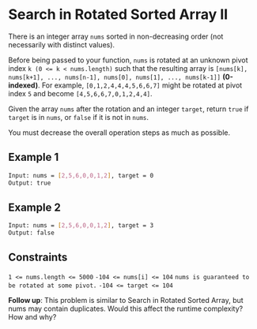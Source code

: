 # Search in Rotated Sorted Array II

There is an integer array `nums` sorted in non-decreasing order (not necessarily with distinct values).

Before being passed to your function, `nums` is rotated at an unknown pivot index `k (0 <= k < nums.length)` such that the resulting array is `[nums[k], nums[k+1], ..., nums[n-1], nums[0], nums[1], ..., nums[k-1]]` **(0-indexed)**. For example, `[0,1,2,4,4,4,5,6,6,7]` might be rotated at pivot index `5` and become `[4,5,6,6,7,0,1,2,4,4]`.

Given the array `nums` after the rotation and an integer `target`, return `true` if `target` is in `nums`, or `false` if it is not in `nums`.

You must decrease the overall operation steps as much as possible.

## Example 1

```bash
Input: nums = [2,5,6,0,0,1,2], target = 0
Output: true
```

## Example 2

```bash
Input: nums = [2,5,6,0,0,1,2], target = 3
Output: false
```

## Constraints

`1 <= nums.length <= 5000`
`-104 <= nums[i] <= 104`
`nums is guaranteed to be rotated at some pivot.`
`-104 <= target <= 104`

**Follow up**: This problem is similar to Search in Rotated Sorted Array, but nums may contain duplicates. Would this affect the runtime complexity? How and why?